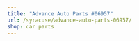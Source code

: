 ```yaml
---
title: "Advance Auto Parts #06957"
url: /syracuse/advance-auto-parts-06957/
shop: car parts
---
```


